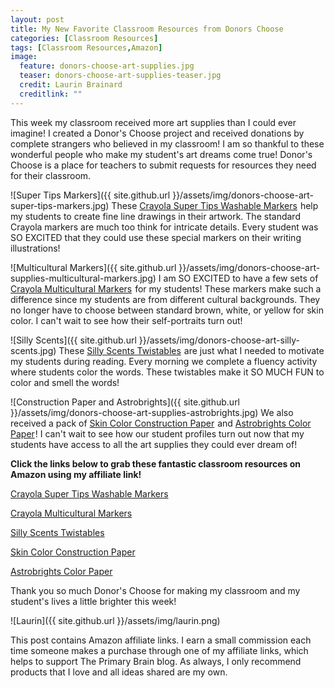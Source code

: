 ```yaml
---
layout: post
title: My New Favorite Classroom Resources from Donors Choose
categories: [Classroom Resources]
tags: [Classroom Resources,Amazon]
image:
  feature: donors-choose-art-supplies.jpg
  teaser: donors-choose-art-supplies-teaser.jpg
  credit: Laurin Brainard
  creditlink: ""
---
```

This week my classroom received more art supplies than I could ever imagine! I created a Donor's Choose project and received donations by complete strangers who believed in my classroom! I am so thankful to these wonderful people who make my student's art dreams come true! Donor's Choose is a place for teachers to submit requests for resources they need for their classroom. 

![Super Tips Markers]({{ site.github.url }}/assets/img/donors-choose-art-super-tips-markers.jpg)
These <a target="_blank" href="https://www.amazon.com/gp/product/B004ILW1OU/ref=as_li_tl?ie=UTF8&camp=1789&creative=9325&creativeASIN=B004ILW1OU&linkCode=as2&tag=theprimarybra-20&linkId=dbb669ab510277392ab8904019d35373">Crayola Super Tips Washable Markers</a><img src="//ir-na.amazon-adsystem.com/e/ir?t=theprimarybra-20&l=am2&o=1&a=B004ILW1OU" width="1" height="1" border="0" alt="" style="border:none !important; margin:0px !important;" /> help my students to create fine line drawings in their artwork. The standard Crayola markers are much too think for intricate details. Every student was SO EXCITED that they could use these special markers on their writing illustrations!

![Multicultural Markers]({{ site.github.url }}/assets/img/donors-choose-art-supplies-multicultural-markers.jpg)
I am SO EXCITED to have a few sets of <a target="_blank" href="https://www.amazon.com/gp/product/B000F8V2GS/ref=as_li_tl?ie=UTF8&camp=1789&creative=9325&creativeASIN=B000F8V2GS&linkCode=as2&tag=theprimarybra-20&linkId=66a8137992d42e07a86dad7ac64aa1be">Crayola Multicultural Markers</a><img src="//ir-na.amazon-adsystem.com/e/ir?t=theprimarybra-20&l=am2&o=1&a=B000F8V2GS" width="1" height="1" border="0" alt="" style="border:none !important; margin:0px !important;" /> for my students! These markers make such a difference since my students are from different cultural backgrounds. They no longer have to choose between standard brown, white, or yellow for skin color. I can't wait to see how their self-portraits turn out! 

![Silly Scents]({{ site.github.url }}/assets/img/donors-choose-art-silly-scents.jpg)
These <a target="_blank" href="https://www.amazon.com/gp/product/B071NB2BV3/ref=as_li_tl?ie=UTF8&camp=1789&creative=9325&creativeASIN=B071NB2BV3&linkCode=as2&tag=theprimarybra-20&linkId=1545a8c6cbd49c849e8ce7eaf0231289">Silly Scents Twistables</a><img src="//ir-na.amazon-adsystem.com/e/ir?t=theprimarybra-20&l=am2&o=1&a=B071NB2BV3" width="1" height="1" border="0" alt="" style="border:none !important; margin:0px !important;" /> are just what I needed to motivate my students during reading. Every morning we complete a fluency activity where students color the words. These twistables make it SO MUCH FUN to color and smell the words! 

![Construction Paper and Astrobrights]({{ site.github.url }}/assets/img/donors-choose-art-supplies-astrobrights.jpg)
We also received a pack of <a target="_blank" href="https://www.amazon.com/gp/product/B00008XPD9/ref=as_li_tl?ie=UTF8&camp=1789&creative=9325&creativeASIN=B00008XPD9&linkCode=as2&tag=theprimarybra-20&linkId=51b5e73bef56a1a62a8ccc5a91169f35">Skin Color Construction Paper</a><img src="//ir-na.amazon-adsystem.com/e/ir?t=theprimarybra-20&l=am2&o=1&a=B00008XPD9" width="1" height="1" border="0" alt="" style="border:none !important; margin:0px !important;" /> and <a target="_blank" href="https://www.amazon.com/gp/product/B01GUUARV0/ref=as_li_tl?ie=UTF8&camp=1789&creative=9325&creativeASIN=B01GUUARV0&linkCode=as2&tag=theprimarybra-20&linkId=33a7ac4271d22d5c4639ee3079ec10ac">Astrobrights Color Paper</a><img src="//ir-na.amazon-adsystem.com/e/ir?t=theprimarybra-20&l=am2&o=1&a=B01GUUARV0" width="1" height="1" border="0" alt="" style="border:none !important; margin:0px !important;" />! I can't wait to see how our student profiles turn out now that my students have access to all the art supplies they could ever dream of!

**Click the links below to grab these fantastic classroom resources on Amazon using my affiliate link!**

<a target="_blank" href="https://www.amazon.com/gp/product/B004ILW1OU/ref=as_li_tl?ie=UTF8&camp=1789&creative=9325&creativeASIN=B004ILW1OU&linkCode=as2&tag=theprimarybra-20&linkId=dbb669ab510277392ab8904019d35373">Crayola Super Tips Washable Markers</a><img src="//ir-na.amazon-adsystem.com/e/ir?t=theprimarybra-20&l=am2&o=1&a=B004ILW1OU" width="1" height="1" border="0" alt="" style="border:none !important; margin:0px !important;" />

<a target="_blank" href="https://www.amazon.com/gp/product/B000F8V2GS/ref=as_li_tl?ie=UTF8&camp=1789&creative=9325&creativeASIN=B000F8V2GS&linkCode=as2&tag=theprimarybra-20&linkId=66a8137992d42e07a86dad7ac64aa1be">Crayola Multicultural Markers</a><img src="//ir-na.amazon-adsystem.com/e/ir?t=theprimarybra-20&l=am2&o=1&a=B000F8V2GS" width="1" height="1" border="0" alt="" style="border:none !important; margin:0px !important;" />

<a target="_blank" href="https://www.amazon.com/gp/product/B071NB2BV3/ref=as_li_tl?ie=UTF8&camp=1789&creative=9325&creativeASIN=B071NB2BV3&linkCode=as2&tag=theprimarybra-20&linkId=1545a8c6cbd49c849e8ce7eaf0231289">Silly Scents Twistables</a><img src="//ir-na.amazon-adsystem.com/e/ir?t=theprimarybra-20&l=am2&o=1&a=B071NB2BV3" width="1" height="1" border="0" alt="" style="border:none !important; margin:0px !important;" />

<a target="_blank" href="https://www.amazon.com/gp/product/B00008XPD9/ref=as_li_tl?ie=UTF8&camp=1789&creative=9325&creativeASIN=B00008XPD9&linkCode=as2&tag=theprimarybra-20&linkId=51b5e73bef56a1a62a8ccc5a91169f35">Skin Color Construction Paper</a><img src="//ir-na.amazon-adsystem.com/e/ir?t=theprimarybra-20&l=am2&o=1&a=B00008XPD9" width="1" height="1" border="0" alt="" style="border:none !important; margin:0px !important;" />

<a target="_blank" href="https://www.amazon.com/gp/product/B01GUUARV0/ref=as_li_tl?ie=UTF8&camp=1789&creative=9325&creativeASIN=B01GUUARV0&linkCode=as2&tag=theprimarybra-20&linkId=33a7ac4271d22d5c4639ee3079ec10ac">Astrobrights Color Paper</a><img src="//ir-na.amazon-adsystem.com/e/ir?t=theprimarybra-20&l=am2&o=1&a=B01GUUARV0" width="1" height="1" border="0" alt="" style="border:none !important; margin:0px !important;" />

Thank you so much Donor's Choose for making my classroom and my student's lives a little brighter this week!

![Laurin]({{ site.github.url }}/assets/img/laurin.png)

This post contains Amazon affiliate links. I earn a small commission each time someone makes a purchase through one of my affiliate links, which helps to support The Primary Brain blog. As always, I only recommend products that I love and all ideas shared are my own. 